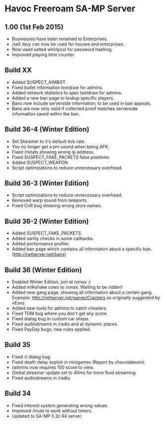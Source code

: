 Havoc Freeroam SA-MP Server
===========================

1.00 (1st Feb 2015)
-------------------
- Businesses have been renamed to Enterprises.
- /sell /buy can now be used for houses and enterprises.
- Now used salted whirlpool for password hashing.
- Improved playing time counter.



Build XX
--------
- Added SUSPECT_AIMBOT.
- Fixed bullet information textdraw for admins.
- Added network statistics to spec textdraw for admins.
- Added a new ban page to lookup specific players.
- Bans now include serverside information; to be used in ban appeals.
- Bans are now only valid if collected proof matches serverside information saved within the ban.

Build 36-4 (Winter Edition)
----------
- Set Streamer to it's default tick rate.
- You no longer get a pm sound when being AFK.
- Fixed /nstats showing wrong ip address.
- Fixed SUSPECT_FAKE_PACKETS false positives.
- Added SUSPECT_WEAPON.
- Script optimizations to reduce unnecessary overhead.

Build 36-3 (Winter Edition)
----------
- Script optimizations to reduce unnecessary overhead.
- Removed warp sound from teleports.
- Fixed CnR bug showing wrong store names.

Build 36-2 (Winter Edition)
----------
- Added SUSPECT_FAKE_PACKETS.
- Added sanity checks in some callbacks.
- Added performance profiler.
- Added ban page which contains all information about a specific ban. (http://nefserver.net/bans)

Build 36 (Winter Edition)
--------
- Enabled Winter Edition, join at /xmas :)
- Added milkshake cows to /xmas. Waiting to be ridden!
- Added new gang page, showing all information about a certain gang. Example: http://nefserver.net/gangs/Crackers as originally suggested by vEonz.
- Added new tools for admins to catch cheaters.
- Fixed TDM bug where you don't get any score.
- Fixed dialog bug in custom car shops.
- Fixed audiostreams in /radio and at dynamic places.
- Fixed PayDay bugs; new rules applied.

Build 35
--------
- Fixed /t dialog bug.
- Fixed death delay exploit in minigames (Report by chocolaterain).
- /admins now requires 100 score to view.
- Global streamer update set to 40ms for more fluid streaming.
- Fixed audiostreams in /radio.

Build 34
--------
- Fixed interest system generating wrong values.
- Improved /mute to work without timers.
- Updated to SA-MP 0.3z R4 server.